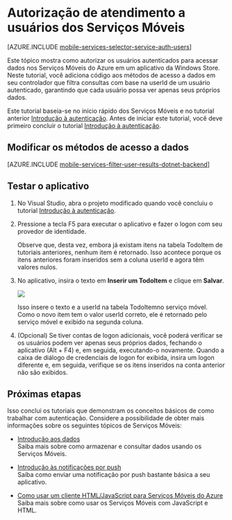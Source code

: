 ﻿<properties 
	pageTitle="Autorização no lado do serviço (Windows Store) | Centro de Desenvolvimento de Serviços Móveis" 
	description="Saiba como autorizar usuários no back-end .NET dos Serviços Móveis do Azure." 
	services="" 
	documentationCenter="windows" 
	authors="ggailey777" 
	manager="dwrede" 
	editor=""/>

<tags 
	ms.service="mobile-services" 
	ms.workload="mobile" 
	ms.tgt_pltfrm="mobile-windows-store" 
	ms.devlang="javascript" 
	ms.topic="article" 
	ms.date="09/29/2014" 
	ms.author="glenga"/>

# Autorização de atendimento a usuários dos Serviços Móveis

[AZURE.INCLUDE [mobile-services-selector-service-auth-users](../includes/mobile-services-selector-service-auth-users.md)]


Este tópico mostra como autorizar os usuários autenticados para acessar dados nos Serviços Móveis do Azure em um aplicativo da Windows Store. Neste tutorial, você adiciona código aos métodos de acesso a dados em seu controlador que filtra consultas com base na userId de um usuário autenticado, garantindo que cada usuário possa ver apenas seus próprios dados.

Este tutorial baseia-se no início rápido dos Serviços Móveis e no tutorial anterior [Introdução à autenticação]. Antes de iniciar este tutorial, você deve primeiro concluir o tutorial [Introdução à autenticação].  

## <a name="register-scripts"></a>Modificar os métodos de acesso a dados

[AZURE.INCLUDE [mobile-services-filter-user-results-dotnet-backend](../includes/mobile-services-filter-user-results-dotnet-backend.md)] 


## Testar o aplicativo

1. No Visual Studio, abra o projeto modificado quando você concluiu o tutorial [Introdução à autenticação].

2. Pressione a tecla F5 para executar o aplicativo e fazer o logon com seu provedor de identidade. 

   	Observe que, desta vez, embora já existam itens na tabela TodoItem de tutoriais anteriores, nenhum item é retornado. Isso acontece porque os itens anteriores foram inseridos sem a coluna userId e agora têm valores nulos.

3. No aplicativo, insira o texto em **Inserir um TodoItem** e clique em **Salvar**.

   	![][3]

   	Isso insere o texto e a userId na tabela TodoItemno serviço móvel. Como o novo item tem o valor userId correto, ele é retornado pelo serviço móvel e exibido na segunda coluna.

6. (Opcional) Se tiver contas de logon adicionais, você poderá verificar se os usuários podem ver apenas seus próprios dados, fechando o aplicativo (Alt + F4) e, em seguida, executando-o novamente. Quando a caixa de diálogo de credenciais de logon for exibida, insira um logon diferente e, em seguida, verifique se os itens inseridos na conta anterior não são exibidos. 

## Próximas etapas

Isso conclui os tutoriais que demonstram os conceitos básicos de como trabalhar com autenticação. Considere a possibilidade de obter mais informações sobre os seguintes tópicos de Serviços Móveis:

* [Introdução aos dados]
  <br/>Saiba mais sobre como armazenar e consultar dados usando os Serviços Móveis.

* [Introdução às notificações por push] 
  <br/>Saiba como enviar uma notificação por push bastante básica a seu aplicativo.
  
* [Como usar um cliente HTML/JavaScript para Serviços Móveis do Azure]
  <br/>Saiba mais sobre como usar os Serviços Móveis com JavaScript e HTML.

<!-- Anchors. -->
[Registrar scripts de servidor]: #register-scripts
[Próximas etapas]:#next-steps

<!-- Images. -->

[3]: ./media/mobile-services-dotnet-backend-windows-store-javascript-authorize-users-in-scripts/mobile-quickstart-startup.png

<!-- URLs. -->
[Introdução aos Serviços Móveis]: /pt-br/documentation/articles/mobile-services-dotnet-backend-windows-store-get-started
[Introdução aos dados]: /pt-br/documentation/articles/mobile-services-dotnet-backend-windows-store-javascript-get-started-data
[Introdução à autenticação]: /pt-br/documentation/articles/mobile-services-dotnet-backend-windows-store-javascript-get-started-users
[Introdução às notificações por push]: /pt-br/documentation/articles/mobile-services-dotnet-backend-windows-store-javascript-get-started-push

[Como usar um cliente HTML/JavaScript para Serviços Móveis do Azure]: /pt-br/documentation/articles/mobile-services-html-how-to-use-client-library


<!--HONumber=42-->
